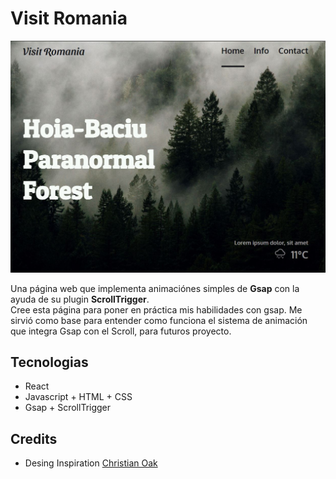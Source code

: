 # Visit Romania

![Visit Romania Image](.github/VisitRomania.JPG)

Una página web que implementa animaciónes simples de **Gsap** con la ayuda de su plugin **ScrollTrigger**.\
Cree esta página para poner en práctica mis habilidades con gsap. Me sirvió como base para entender como funciona el sistema de animación que integra Gsap con el Scroll, para futuros proyecto.

## Tecnologias
* React
* Javascript + HTML + CSS
* Gsap + ScrollTrigger

## Credits
* Desing Inspiration [Christian Oak](https://www.pinterest.com/pin/5629568275643740/)